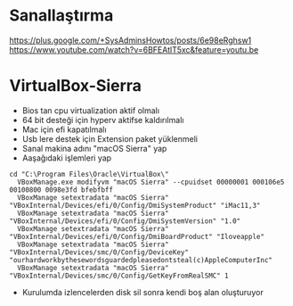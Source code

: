 # Sanallaştırma

https://plus.google.com/+SysAdminsHowtos/posts/6e98eRghsw1
https://www.youtube.com/watch?v=6BFEAtlT5xc&feature=youtu.be


# VirtualBox-Sierra
- Bios tan cpu virtualization aktif olmalı
- 64 bit desteği için hyperv aktifse kaldırılmalı
- Mac için efi kapatılmalı
- Usb lere destek için Extension paket yüklenmeli
- Sanal makina adını "macOS Sierra" yap
- Aaşağıdaki işlemleri yap

````
cd "C:\Program Files\Oracle\VirtualBox\"
  VBoxManage.exe modifyvm "macOS Sierra" --cpuidset 00000001 000106e5 00100800 0098e3fd bfebfbff
  VBoxManage setextradata "macOS Sierra" "VBoxInternal/Devices/efi/0/Config/DmiSystemProduct" "iMac11,3"
  VBoxManage setextradata "macOS Sierra" "VBoxInternal/Devices/efi/0/Config/DmiSystemVersion" "1.0"
  VBoxManage setextradata "macOS Sierra" "VBoxInternal/Devices/efi/0/Config/DmiBoardProduct" "Iloveapple"
  VBoxManage setextradata "macOS Sierra" "VBoxInternal/Devices/smc/0/Config/DeviceKey" "ourhardworkbythesewordsguardedpleasedontsteal(c)AppleComputerInc"
  VBoxManage setextradata "macOS Sierra" "VBoxInternal/Devices/smc/0/Config/GetKeyFromRealSMC" 1
````
- Kurulumda izlencelerden disk sil sonra kendi boş alan oluşturuyor
